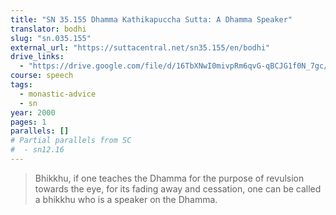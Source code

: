 ```yaml
---
title: "SN 35.155 Dhamma Kathikapuccha Sutta: A Dhamma Speaker"
translator: bodhi
slug: "sn.035.155"
external_url: "https://suttacentral.net/sn35.155/en/bodhi"
drive_links:
  - "https://drive.google.com/file/d/16TbXNwI0mivpRm6qvG-qBCJG1f0N_7gc/view?usp=drivesdk"
course: speech
tags:
  - monastic-advice
  - sn
year: 2000
pages: 1
parallels: []
# Partial parallels from SC
#  - sn12.16
---
```


> Bhikkhu, if one teaches the Dhamma for the purpose of revulsion towards the eye, for its fading away and cessation, one can be called a bhikkhu who is a speaker on the Dhamma.

<!---->
